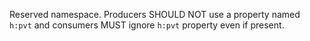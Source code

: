 Reserved namespace. Producers SHOULD NOT use a property named `h:pvt` and
consumers MUST ignore `h:pvt` property even if present.
